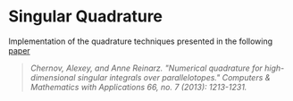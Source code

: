 # Singular Quadrature
Implementation of the quadrature techniques presented in the following [paper](https://www.sciencedirect.com/science/article/pii/S0898122113004458) 

> *Chernov, Alexey, and Anne Reinarz. "Numerical quadrature for high-dimensional singular integrals over parallelotopes." Computers & Mathematics with Applications 66, no. 7 (2013): 1213-1231.*

